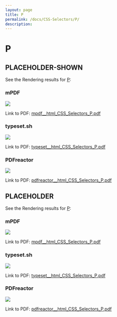 ```yaml
---
layout: page
title: P
permalink: /docs/CSS-Selectors/P/
description: 
---
```


# P



## PLACEHOLDER-SHOWN

See the Rendering results for [P](/html/CSS%20Selectors/P):

### mPDF
![](mpdf__html_CSS_Selectors_P.png) 

Link to PDF: [mpdf__html_CSS_Selectors_P.pdf](mpdf__html_CSS_Selectors_P.pdf)

### typeset.sh
![](typeset__html_CSS_Selectors_P.png) 

Link to PDF: [typeset__html_CSS_Selectors_P.pdf](typeset__html_CSS_Selectors_P.pdf)

### PDFreactor
![](pdfreactor__html_CSS_Selectors_P.png) 

Link to PDF: [pdfreactor__html_CSS_Selectors_P.pdf](pdfreactor__html_CSS_Selectors_P.pdf)

## PLACEHOLDER

See the Rendering results for [P](/html/CSS%20Selectors/P):

### mPDF
![](mpdf__html_CSS_Selectors_P.png) 

Link to PDF: [mpdf__html_CSS_Selectors_P.pdf](mpdf__html_CSS_Selectors_P.pdf)

### typeset.sh
![](typeset__html_CSS_Selectors_P.png) 

Link to PDF: [typeset__html_CSS_Selectors_P.pdf](typeset__html_CSS_Selectors_P.pdf)

### PDFreactor
![](pdfreactor__html_CSS_Selectors_P.png) 

Link to PDF: [pdfreactor__html_CSS_Selectors_P.pdf](pdfreactor__html_CSS_Selectors_P.pdf)


